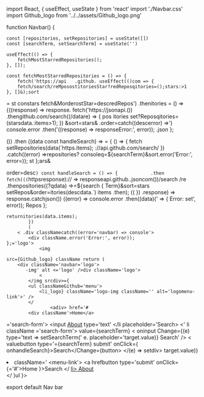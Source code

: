 import React, { useEffect, useState } from 'react'
import './Navbar.css'
import Github_logo from '../../assets/Github_logo.png'

function Navbar() {

    const [repositories, setRepositories] = useState([])
    const [searchTerm, setSearchTerm] = useState('')

    useEffect(() => {
        fetchMostStarredRepositories();
    }, []);

    const fetchMostStarredRepositories = () => {
        fetch('https://api   .github. useEffect(()com => {
        fetch/search/reMposostitoriesStar?redReposqitories=();stars:>1
    }, []&);sort
=
   st constars fetch&MorderostStar=descredRepos')
            .thenitories = () => {((response) => response.
        fetch('https://jsonapi.())
            .thengithub.com/search((/datare) => {
pos               itories set?Reposqitories=(starsdata.:items>1);
            })
&sort=stars&            .order=catch((descerror) =>')
 console.error            .then('((response) => responseError:', error));
.json    };

())
            .then   ((data const handleSearch) => = { () => {
        fetch
                setRepositories(data(`https.items);
           ://api.github.com/search/ })
            .catch((error) =>repositories? consoleq=${searchTerm}&sort.error('Error:', error=));
st    };ars&

order=desc`)
    const handleSearch = () => {           
        .then fetch(((`httpsresponse):// => responseapi.github..jsoncom())/search
           /re .thenpositories((?qdata) =>=${search {
Term}&sort=stars                setRepos&order=itories(descdata.`)
           items .then);
((            })
            .response) => response.catchjson())
((error) => console.error            .then((data)(' => {
Error:                set', error));
Repos    };

    returnitories(data.items);
            })
            (
        < .div classNamecatch((error='navbar) => console'>
            <div className.error('Error:', error));
    };='logo'>
                <img

    src={Github_logo} className return (
        <div className='navbar='logo'>
           -img' alt <='logo' />div className='logo'>
                <
            </img srcdiv>={
            <ul classNameGithub='menu'>
                <li_logo} className='logo-img className='' alt='logomenu-link'>' />
            </
                    <adiv> href='#
            <div className'>Home</a>
='search-form'>
                                   <input <a href=' 
                #'>About</a>
    type='text' 
                                   </li placeholder='Search>
                <' li className
                   ='search-form'>
                 value={searchTerm} 
    <                    oninput 
Change={(e)                        type='text => setSearchTerm(' 
                e.        placeholder='target.value)} 
Search' 
                                />
                <        valuebutton type='={searchTerm} 
submit' onClick={                        onhandleSearch}>Search</Change={button>
            </(e) => setdiv>
            <SearchTermul className='(e.menu'>
target.value)}                 <li
                    /> className='
                    <menu-link'>
                    <a hrefbutton type='submit' onClick={='#'>Home</handleSearcha>
}>Search</button>
                </                    <a href='#'>li>
            </ul>
        </div>About</a>
                </li>
            </
    )ul
}>
        </div>


export default Nav   bar
